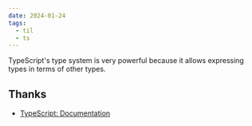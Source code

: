 ```yaml
---
date: 2024-01-24
tags:
  - til
  - ts
---
```


TypeScript's type system is very powerful because it allows expressing types in terms of other types.

## Thanks

- [TypeScript: Documentation](https://www.typescriptlang.org/docs/handbook/2/types-from-types.html)
